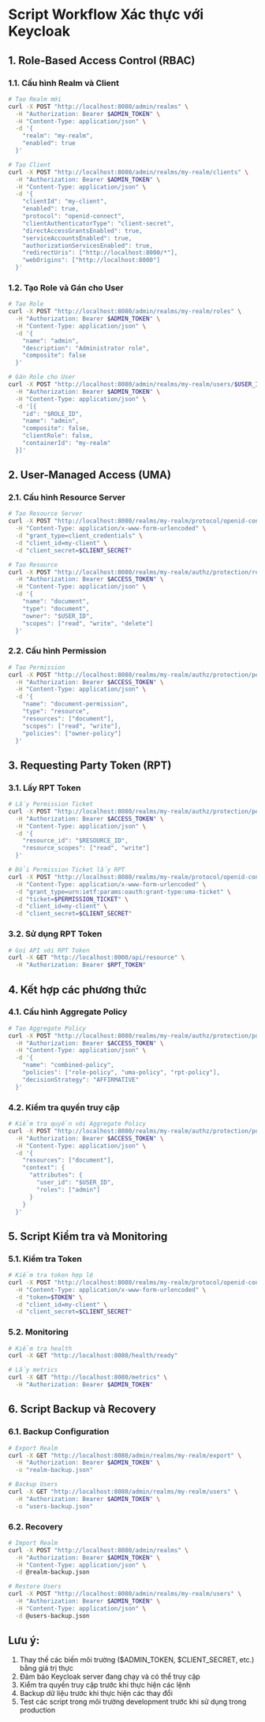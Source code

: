 # Script Workflow Xác thực với Keycloak

## 1. Role-Based Access Control (RBAC)

### 1.1. Cấu hình Realm và Client
```bash
# Tạo Realm mới
curl -X POST "http://localhost:8080/admin/realms" \
  -H "Authorization: Bearer $ADMIN_TOKEN" \
  -H "Content-Type: application/json" \
  -d '{
    "realm": "my-realm",
    "enabled": true
  }'

# Tạo Client
curl -X POST "http://localhost:8080/admin/realms/my-realm/clients" \
  -H "Authorization: Bearer $ADMIN_TOKEN" \
  -H "Content-Type: application/json" \
  -d '{
    "clientId": "my-client",
    "enabled": true,
    "protocol": "openid-connect",
    "clientAuthenticatorType": "client-secret",
    "directAccessGrantsEnabled": true,
    "serviceAccountsEnabled": true,
    "authorizationServicesEnabled": true,
    "redirectUris": ["http://localhost:8000/*"],
    "webOrigins": ["http://localhost:8000"]
  }'
```

### 1.2. Tạo Role và Gán cho User
```bash
# Tạo Role
curl -X POST "http://localhost:8080/admin/realms/my-realm/roles" \
  -H "Authorization: Bearer $ADMIN_TOKEN" \
  -H "Content-Type: application/json" \
  -d '{
    "name": "admin",
    "description": "Administrator role",
    "composite": false
  }'

# Gán Role cho User
curl -X POST "http://localhost:8080/admin/realms/my-realm/users/$USER_ID/role-mappings/realm" \
  -H "Authorization: Bearer $ADMIN_TOKEN" \
  -H "Content-Type: application/json" \
  -d '[{
    "id": "$ROLE_ID",
    "name": "admin",
    "composite": false,
    "clientRole": false,
    "containerId": "my-realm"
  }]'
```

## 2. User-Managed Access (UMA)

### 2.1. Cấu hình Resource Server
```bash
# Tạo Resource Server
curl -X POST "http://localhost:8080/realms/my-realm/protocol/openid-connect/token" \
  -H "Content-Type: application/x-www-form-urlencoded" \
  -d "grant_type=client_credentials" \
  -d "client_id=my-client" \
  -d "client_secret=$CLIENT_SECRET"

# Tạo Resource
curl -X POST "http://localhost:8080/realms/my-realm/authz/protection/resource_set" \
  -H "Authorization: Bearer $ACCESS_TOKEN" \
  -H "Content-Type: application/json" \
  -d '{
    "name": "document",
    "type": "document",
    "owner": "$USER_ID",
    "scopes": ["read", "write", "delete"]
  }'
```

### 2.2. Cấu hình Permission
```bash
# Tạo Permission
curl -X POST "http://localhost:8080/realms/my-realm/authz/protection/permission" \
  -H "Authorization: Bearer $ACCESS_TOKEN" \
  -H "Content-Type: application/json" \
  -d '{
    "name": "document-permission",
    "type": "resource",
    "resources": ["document"],
    "scopes": ["read", "write"],
    "policies": ["owner-policy"]
  }'
```

## 3. Requesting Party Token (RPT)

### 3.1. Lấy RPT Token
```bash
# Lấy Permission Ticket
curl -X POST "http://localhost:8080/realms/my-realm/authz/protection/permission" \
  -H "Authorization: Bearer $ACCESS_TOKEN" \
  -H "Content-Type: application/json" \
  -d '{
    "resource_id": "$RESOURCE_ID",
    "resource_scopes": ["read", "write"]
  }'

# Đổi Permission Ticket lấy RPT
curl -X POST "http://localhost:8080/realms/my-realm/protocol/openid-connect/token" \
  -H "Content-Type: application/x-www-form-urlencoded" \
  -d "grant_type=urn:ietf:params:oauth:grant-type:uma-ticket" \
  -d "ticket=$PERMISSION_TICKET" \
  -d "client_id=my-client" \
  -d "client_secret=$CLIENT_SECRET"
```

### 3.2. Sử dụng RPT Token
```bash
# Gọi API với RPT Token
curl -X GET "http://localhost:8000/api/resource" \
  -H "Authorization: Bearer $RPT_TOKEN"
```

## 4. Kết hợp các phương thức

### 4.1. Cấu hình Aggregate Policy
```bash
# Tạo Aggregate Policy
curl -X POST "http://localhost:8080/realms/my-realm/authz/protection/policy/aggregate" \
  -H "Authorization: Bearer $ACCESS_TOKEN" \
  -H "Content-Type: application/json" \
  -d '{
    "name": "combined-policy",
    "policies": ["role-policy", "uma-policy", "rpt-policy"],
    "decisionStrategy": "AFFIRMATIVE"
  }'
```

### 4.2. Kiểm tra quyền truy cập
```bash
# Kiểm tra quyền với Aggregate Policy
curl -X POST "http://localhost:8080/realms/my-realm/authz/protection/policy/evaluate" \
  -H "Authorization: Bearer $ACCESS_TOKEN" \
  -H "Content-Type: application/json" \
  -d '{
    "resources": ["document"],
    "context": {
      "attributes": {
        "user_id": "$USER_ID",
        "roles": ["admin"]
      }
    }
  }'
```

## 5. Script Kiểm tra và Monitoring

### 5.1. Kiểm tra Token
```bash
# Kiểm tra token hợp lệ
curl -X POST "http://localhost:8080/realms/my-realm/protocol/openid-connect/token/introspect" \
  -H "Content-Type: application/x-www-form-urlencoded" \
  -d "token=$TOKEN" \
  -d "client_id=my-client" \
  -d "client_secret=$CLIENT_SECRET"
```

### 5.2. Monitoring
```bash
# Kiểm tra health
curl -X GET "http://localhost:8080/health/ready"

# Lấy metrics
curl -X GET "http://localhost:8080/metrics" \
  -H "Authorization: Bearer $ADMIN_TOKEN"
```

## 6. Script Backup và Recovery

### 6.1. Backup Configuration
```bash
# Export Realm
curl -X GET "http://localhost:8080/admin/realms/my-realm/export" \
  -H "Authorization: Bearer $ADMIN_TOKEN" \
  -o "realm-backup.json"

# Backup Users
curl -X GET "http://localhost:8080/admin/realms/my-realm/users" \
  -H "Authorization: Bearer $ADMIN_TOKEN" \
  -o "users-backup.json"
```

### 6.2. Recovery
```bash
# Import Realm
curl -X POST "http://localhost:8080/admin/realms" \
  -H "Authorization: Bearer $ADMIN_TOKEN" \
  -H "Content-Type: application/json" \
  -d @realm-backup.json

# Restore Users
curl -X POST "http://localhost:8080/admin/realms/my-realm/users" \
  -H "Authorization: Bearer $ADMIN_TOKEN" \
  -H "Content-Type: application/json" \
  -d @users-backup.json
```

## Lưu ý:
1. Thay thế các biến môi trường ($ADMIN_TOKEN, $CLIENT_SECRET, etc.) bằng giá trị thực
2. Đảm bảo Keycloak server đang chạy và có thể truy cập
3. Kiểm tra quyền truy cập trước khi thực hiện các lệnh
4. Backup dữ liệu trước khi thực hiện các thay đổi
5. Test các script trong môi trường development trước khi sử dụng trong production 